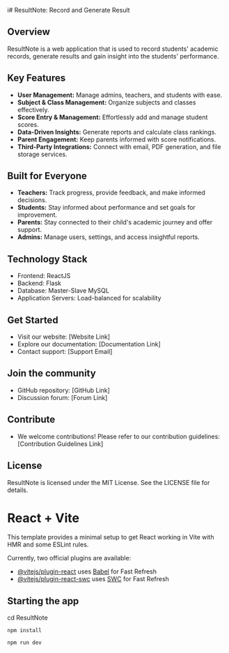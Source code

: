 i# ResultNote: Record and Generate Result

## Overview

ResultNote is a web application that is used to record students' academic records, generate results and gain insight into the students' performance.

## Key Features

- **User Management:** Manage admins, teachers, and students with ease.
- **Subject & Class Management:** Organize subjects and classes effectively.
- **Score Entry & Management:** Effortlessly add and manage student scores.
- **Data-Driven Insights:** Generate reports and calculate class rankings.
- **Parent Engagement:** Keep parents informed with score notifications.
- **Third-Party Integrations:** Connect with email, PDF generation, and file storage services.

## Built for Everyone

- **Teachers:** Track progress, provide feedback, and make informed decisions.
- **Students:** Stay informed about performance and set goals for improvement.
- **Parents:** Stay connected to their child's academic journey and offer support.
- **Admins:** Manage users, settings, and access insightful reports.

## Technology Stack

- Frontend: ReactJS
- Backend: Flask
- Database: Master-Slave MySQL
- Application Servers: Load-balanced for scalability

## Get Started

- Visit our website: [Website Link]
- Explore our documentation: [Documentation Link]
- Contact support: [Support Email]

## Join the community

- GitHub repository: [GitHub Link]
- Discussion forum: [Forum Link]

## Contribute

- We welcome contributions! Please refer to our contribution guidelines: [Contribution Guidelines Link]

## License

ResultNote is licensed under the MIT License. See the LICENSE file for details.


# React + Vite

This template provides a minimal setup to get React working in Vite with HMR and some ESLint rules.

Currently, two official plugins are available:

- [@vitejs/plugin-react](https://github.com/vitejs/vite-plugin-react/blob/main/packages/plugin-react/README.md) uses [Babel](https://babeljs.io/) for Fast Refresh
- [@vitejs/plugin-react-swc](https://github.com/vitejs/vite-plugin-react-swc) uses [SWC](https://swc.rs/) for Fast Refresh

## Starting the app

  cd ResultNote

  ```npm install```

  ```npm run dev```
